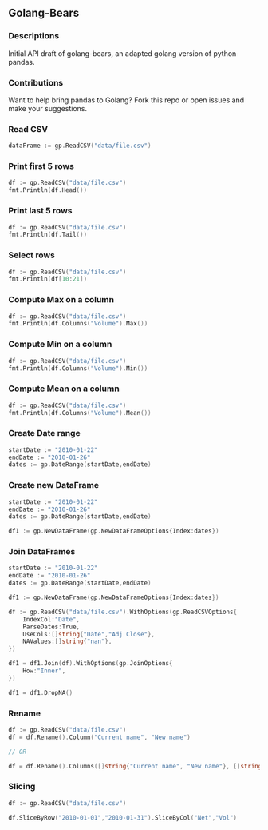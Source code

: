 ## Golang-Bears

### Descriptions

Initial API draft of golang-bears, an adapted golang version of python pandas.

### Contributions

Want to help bring pandas to Golang? Fork this repo or open issues and make your suggestions.

### Read CSV

```go
dataFrame := gp.ReadCSV("data/file.csv")
```

### Print first 5 rows

```go
df := gp.ReadCSV("data/file.csv")
fmt.Println(df.Head())
```


### Print last 5 rows

```go
df := gp.ReadCSV("data/file.csv")
fmt.Println(df.Tail())
```

### Select rows

```go
df := gp.ReadCSV("data/file.csv")
fmt.Println(df[10:21])
```

### Compute Max on a column

```go
df := gp.ReadCSV("data/file.csv")
fmt.Println(df.Columns("Volume").Max())
```

### Compute Min on a column

```go
df := gp.ReadCSV("data/file.csv")
fmt.Println(df.Columns("Volume").Min())
```

### Compute Mean on a column

```go
df := gp.ReadCSV("data/file.csv")
fmt.Println(df.Columns("Volume").Mean())
```

### Create Date range

```go
startDate := "2010-01-22"
endDate := "2010-01-26"
dates := gp.DateRange(startDate,endDate)
```

### Create new DataFrame

```go
startDate := "2010-01-22"
endDate := "2010-01-26"
dates := gp.DateRange(startDate,endDate)

df1 := gp.NewDataFrame(gp.NewDataFrameOptions{Index:dates})
```

### Join DataFrames

```go
startDate := "2010-01-22"
endDate := "2010-01-26"
dates := gp.DateRange(startDate,endDate)

df1 := gp.NewDataFrame(gp.NewDataFrameOptions{Index:dates})

df := gp.ReadCSV("data/file.csv").WithOptions(gp.ReadCSVOptions{
	IndexCol:"Date",
	ParseDates:True,
	UseCols:[]string{"Date","Adj Close"},
	NAValues:[]string{"nan"},
})

df1 = df1.Join(df).WithOptions(gp.JoinOptions{
	How:"Inner",
})

df1 = df1.DropNA()
```

### Rename

```go
df := gp.ReadCSV("data/file.csv")
df = df.Rename().Column("Current name", "New name")

// OR

df = df.Rename().Columns([]string{"Current name", "New name"}, []string{"Current name of anothe col", "New name"})
```

### Slicing

```go
df := gp.ReadCSV("data/file.csv")

df.SliceByRow("2010-01-01","2010-01-31").SliceByCol("Net","Vol")
```